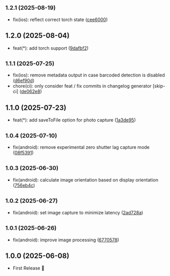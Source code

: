 ## <small>1.2.1 (2025-08-19)</small>

* fix(ios): reflect correct torch state ([cee6000](https://github.com/michaelwolz/capacitor-camera-view/commit/cee6000))

## 1.2.0 (2025-08-04)

* feat(*): add torch support ([9dafbf2](https://github.com/michaelwolz/capacitor-camera-view/commit/9dafbf2))

## <small>1.1.1 (2025-07-25)</small>

* fix(ios): remove metadata output in case barcoded detection is disabled ([d6ef90d](https://github.com/michaelwolz/capacitor-camera-view/commit/d6ef90d))
* chore(ci): only consider feat / fix commits in changelog generator [skip-ci] ([de062e8](https://github.com/michaelwolz/capacitor-camera-view/commit/de062e8))

## 1.1.0 (2025-07-23)

* feat(*): add saveToFile option for photo capture ([1a3de95](https://github.com/michaelwolz/capacitor-camera-view/commit/1a3de95))

## <small>1.0.4 (2025-07-10)</small>

* fix(android): remove experimental zero shutter lag capture mode ([08f5391](https://github.com/michaelwolz/capacitor-camera-view/commit/08f5391))

## <small>1.0.3 (2025-06-30)</small>

* fix(android): calculate image orientation based on display orientation ([756eb4c](https://github.com/michaelwolz/capacitor-camera-view/commit/756eb4c))

## <small>1.0.2 (2025-06-27)</small>

* fix(android): set image capture to minimize latency ([2ad728a](https://github.com/michaelwolz/capacitor-camera-view/commit/2ad728a))

## <small>1.0.1 (2025-06-26)</small>

* fix(android): improve image processing ([6770578](https://github.com/michaelwolz/capacitor-camera-view/commit/6770578))

## 1.0.0 (2025-06-08)

- First Release 🎉
